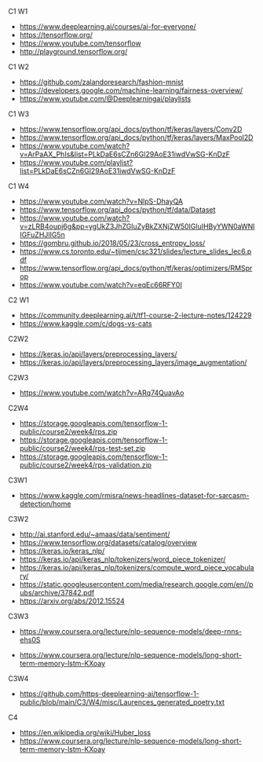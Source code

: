 C1 W1

* https://www.deeplearning.ai/courses/ai-for-everyone/
* https://tensorflow.org/
* https://www.youtube.com/tensorflow
* http://playground.tensorflow.org/

C1 W2

* https://github.com/zalandoresearch/fashion-mnist
* https://developers.google.com/machine-learning/fairness-overview/
* https://www.youtube.com/@Deeplearningai/playlists

C1 W3

* https://www.tensorflow.org/api_docs/python/tf/keras/layers/Conv2D
* https://www.tensorflow.org/api_docs/python/tf/keras/layers/MaxPool2D
* https://www.youtube.com/watch?v=ArPaAX_PhIs&list=PLkDaE6sCZn6Gl29AoE31iwdVwSG-KnDzF
* https://www.youtube.com/playlist?list=PLkDaE6sCZn6Gl29AoE31iwdVwSG-KnDzF

C1 W4

* https://www.youtube.com/watch?v=NlpS-DhayQA
* https://www.tensorflow.org/api_docs/python/tf/data/Dataset
* https://www.youtube.com/watch?v=zLRB4oupj6g&pp=ygUkZ3JhZGluZyBkZXNjZW50IGluIHByYWN0aWNlIGFuZHJlIG5n
* https://gombru.github.io/2018/05/23/cross_entropy_loss/
* https://www.cs.toronto.edu/~tijmen/csc321/slides/lecture_slides_lec6.pdf
* https://www.tensorflow.org/api_docs/python/tf/keras/optimizers/RMSprop
* https://www.youtube.com/watch?v=eqEc66RFY0I

C2 W1

* https://community.deeplearning.ai/t/tf1-course-2-lecture-notes/124229
* https://www.kaggle.com/c/dogs-vs-cats

C2W2

* https://keras.io/api/layers/preprocessing_layers/
* https://keras.io/api/layers/preprocessing_layers/image_augmentation/

C2W3

* https://www.youtube.com/watch?v=ARq74QuavAo

C2W4

* https://storage.googleapis.com/tensorflow-1-public/course2/week4/rps.zip
* https://storage.googleapis.com/tensorflow-1-public/course2/week4/rps-test-set.zip
* https://storage.googleapis.com/tensorflow-1-public/course2/week4/rps-validation.zip

C3W1

* https://www.kaggle.com/rmisra/news-headlines-dataset-for-sarcasm-detection/home

C3W2

* http://ai.stanford.edu/~amaas/data/sentiment/
* https://www.tensorflow.org/datasets/catalog/overview
* https://keras.io/keras_nlp/
* https://keras.io/api/keras_nlp/tokenizers/word_piece_tokenizer/
* https://keras.io/api/keras_nlp/tokenizers/compute_word_piece_vocabulary/
* https://static.googleusercontent.com/media/research.google.com/en//pubs/archive/37842.pdf
* https://arxiv.org/abs/2012.15524

C3W3

* https://www.coursera.org/lecture/nlp-sequence-models/deep-rnns-ehs0S

* https://www.coursera.org/lecture/nlp-sequence-models/long-short-term-memory-lstm-KXoay

C3W4

* https://github.com/https-deeplearning-ai/tensorflow-1-public/blob/main/C3/W4/misc/Laurences_generated_poetry.txt

C4

* https://en.wikipedia.org/wiki/Huber_loss
* https://www.coursera.org/lecture/nlp-sequence-models/long-short-term-memory-lstm-KXoay